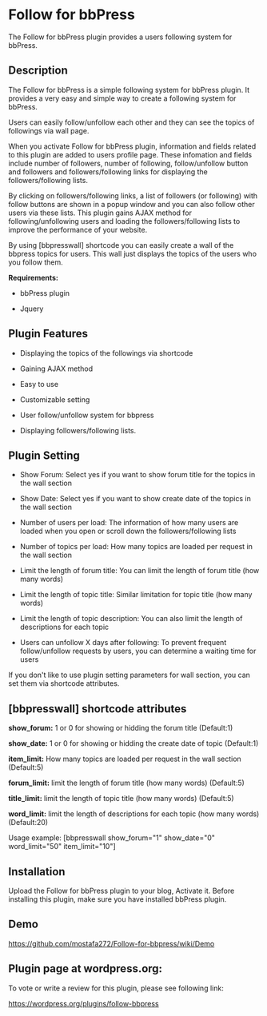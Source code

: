 # Follow for bbPress
The Follow for bbPress plugin provides a users following system for bbPress.    
              
              
## Description                    

The Follow for bbPress is a simple following system for bbPress plugin. It provides a very easy and simple way to create a following system for bbPress.                         
                         
Users can easily follow/unfollow each other and they can see the topics of followings via wall page.                    

When you activate Follow for bbPress plugin, information and fields related to this plugin are added to users profile page. These infomation and fields include number of followers, number of following, follow/unfollow button and followers and followers/following links for displaying the followers/following lists.                                

By clicking on followers/following links, a list of followers (or following) with follow buttons are shown in a popup window and you can also follow other users via these lists. This plugin gains AJAX method for following/unfollowing users and loading the followers/following lists to improve the performance of your website.                          

By using [bbpresswall] shortcode you can easily create a wall of the bbpress topics for users. This wall just displays the topics of the users who you follow them.                                  

**Requirements:**

* bbPress plugin

* Jquery


## Plugin Features 

   * Displaying the topics of the followings via shortcode

   * Gaining AJAX method

   * Easy to use

   * Customizable setting

   * User follow/unfollow system for bbpress

   * Displaying followers/following lists.


## Plugin Setting 

 * Show Forum: Select yes if you want to show forum title for the topics in the wall section

 * Show Date: Select yes if you want to show create date of the topics in the wall section

 * Number of users per load: The information of how many users are loaded when you open or scroll down the followers/following lists

 * Number of topics per load: How many topics are loaded per request in the wall section

 * Limit the length of forum title: You can limit the length of forum title (how many words)

 * Limit the length of topic title: Similar limitation for topic title (how many words)

 * Limit the length of topic description: You can also limit the length of descriptions for each topic

 * Users can unfollow X days after following: To prevent frequent follow/unfollow requests by users, you can determine a waiting time for users                                          

 If you don't like to use plugin setting parameters for wall section, you can set them via shortcode attributes.            

## [bbpresswall] shortcode attributes 

 **show_forum:** 1 or 0 for showing or hidding the forum title (Default:1)                

 **show_date:** 1 or 0 for showing or hidding the create date of topic (Default:1)                     

 **item_limit:** How many topics are loaded per request in the wall section (Default:5)               

 **forum_limit:** limit the length of forum title (how many words) (Default:5)                   

 **title_limit:** limit the length of topic title (how many words) (Default:5)                      

 **word_limit:** limit the length of descriptions for each topic (how many words) (Default:20)                    

 Usage example:   [bbpresswall show_forum="1" show_date="0" word_limit="50" item_limit="10"]                    

                       
## Installation 

Upload the Follow for bbPress plugin to your blog, Activate it. Before installing this plugin, make sure you have installed bbPress plugin.                   

## Demo                       

https://github.com/mostafa272/Follow-for-bbpress/wiki/Demo                                  


## Plugin page at wordpress.org:                       

To vote or write a review for this plugin, please see following link:   
                 
https://wordpress.org/plugins/follow-bbpress
